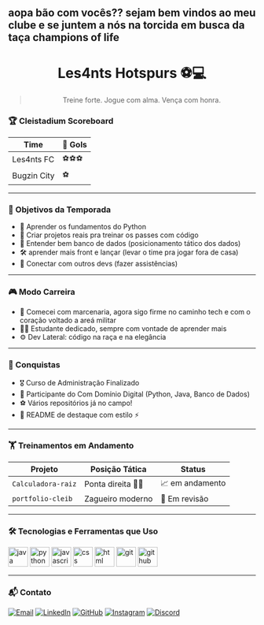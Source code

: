 ## aopa bão com vocês?? sejam bem vindos ao meu clube e se juntem a nós na torcida em busca da taça champions of life
 
<div align="center">

# Les4nts Hotspurs ⚽💻  
> Treine forte. Jogue com alma. Vença com honra.  

</div>

### 🏆 Cleistadium Scoreboard

| Time         | 🥅 Gols |
|--------------|--------|
| Les4nts FC   | ⚽⚽⚽   |
| Bugzin City  | ⚽      |

---

### 📌 Objetivos da Temporada

- 📘 Aprender os fundamentos do Python
- 🧱 Criar projetos reais pra treinar os passes com código
- 🧠 Entender bem banco de dados (posicionamento tático dos dados)
- 🛠️ aprender mais front e lançar (levar o time pra jogar fora de casa)
- 🤝 Conectar com outros devs (fazer assistências)

---

### 🎮 Modo Carreira

- 🧒 Comecei com marcenaria, agora sigo firme no caminho tech e com o coração voltado a areá militar
- 👨‍💻 Estudante dedicado, sempre com vontade de aprender mais
- ⚙️ Dev Lateral: código na raça e na elegância

---

### 🏅 Conquistas

- 🎖️ Curso de Administração Finalizado
- 📜 Participante do Com Domínio Digital (Python, Java, Banco de Dados)
- ⚽ Vários repositórios já no campo!
- 💬 README de destaque com estilo ⚡

---

### 🏋️ Treinamentos em Andamento

| Projeto                   | Posição Tática     | Status            |
|---------------------------|--------------------|-------------------|
| `Calculadora-raiz`        | Ponta direita 🏃‍♂️  | 📈 em andamento     |
| `portfolio-cleib`         | Zagueiro moderno   | 🔄 Em revisão     |

---

### 🛠️ Tecnologias e Ferramentas que Uso

<p align="left">
  <img src="https://cdn.jsdelivr.net/gh/devicons/devicon/icons/java/java-original.svg" height="40" alt="java" />
  <img src="https://cdn.jsdelivr.net/gh/devicons/devicon/icons/python/python-original.svg" height="40" alt="python" />
  <img src="https://cdn.jsdelivr.net/gh/devicons/devicon/icons/javascript/javascript-original.svg" height="40" alt="javascript" />
  <img src="https://cdn.jsdelivr.net/gh/devicons/devicon/icons/css3/css3-original.svg" height="40" alt="css" />
  <img src="https://cdn.jsdelivr.net/gh/devicons/devicon/icons/html5/html5-original.svg" height="40" alt="html" />
  <img src="https://cdn.jsdelivr.net/gh/devicons/devicon/icons/git/git-original.svg" height="40" alt="git" />
  <img src="https://cdn.jsdelivr.net/gh/devicons/devicon/icons/github/github-original.svg" height="40" alt="github" />
</p>

---

### 📬 Contato

[![Email](https://img.shields.io/badge/Email-DarkBlue?style=for-the-badge&logo=gmail&logoColor=white)](mailto:Biobotw2@gmail.com)
[![LinkedIn](https://img.shields.io/badge/LinkedIn-darkblue?style=for-the-badge&logo=linkedin&logoColor=white)](https://www.linkedin.com/in/cleibeson-silva-9b8440356/)
[![GitHub](https://img.shields.io/badge/GitHub-black?style=for-the-badge&logo=github&logoColor=white)](https://github.com/les4nts)
[![Instagram](https://img.shields.io/badge/Instagram-E4405F?style=for-the-badge&logo=instagram&logoColor=white)](https://www.instagram.com/cleib_santana/)
[![Discord](https://img.shields.io/badge/Discord-5865F2?style=for-the-badge&logo=discord&logoColor=white)](https://discordapp.com/users/seu_id_discord)

